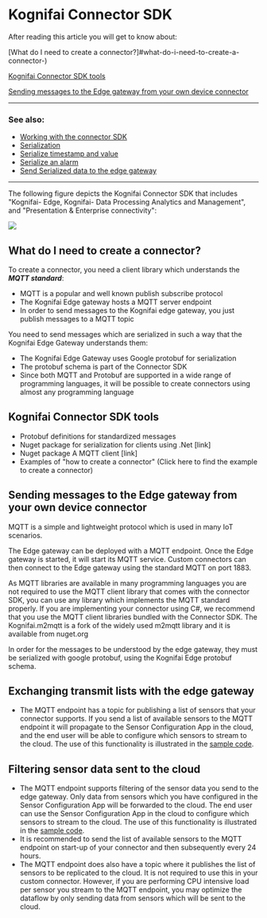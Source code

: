 # Kognifai Connector SDK

After reading this article you will get to know about:

[What do I need to create a connector?]#what-do-i-need-to-create-a-connector-)

[Kognifai Connector SDK tools](#kognifai-connector-sdk-tools)

[Sending messages to the Edge gateway from your own device connector](#sending-messages-to-the-edge-gateway-from-your-own-device-connector)


--------------------------------------------------------------------------------------------------------------------------
### See also:
- [Working with the connector SDK](Working%20with%20Connector%20SDK.md)
- [Serialization](Serialization.md)
- [Serialize timestamp and value](Serialize%20Timestamp%20and%20Value.md)
- [Serialize an alarm](Serialize%20an%20Alarm.md)
- [Send Serialized data to the edge gateway](Send%20Serialized%20data%20to%20the%20Edge%20Gateway.md)

--------------------------------------------------------------------------------------------------------------------------
The following figure depicts the Kognifai Connector SDK that includes "Kognifai-  Edge, Kognifai- Data Processing Analytics and Management",  and "Presentation & Enterprise connectivity":

![](https://github.com/kognifai/IoT_Documentation/blob/master/IoT_Images/PlatformRefArch.png?raw=true)

## What do I need to create a connector?

To create a connector, you need a client library which understands the **_MQTT standard_**:

- MQTT is a popular and well known publish subscribe protocol
- The Kognifai Edge gateway hosts a MQTT server endpoint
- In order to send messages to the Kognifai edge gateway, you just publish messages to a MQTT topic

You need to send messages which are serialized in such a way that the Kognifai Edge Gateway understands them:

- The Kognifai Edge Gateway uses Google protobuf for serialization
- The protobuf schema is part of the Connector SDK
- Since both MQTT and Protobuf are supported in a wide range of programming languages, it will be possible to create connectors using almost any programming language

## Kognifai Connector SDK tools
- Protobuf definitions for standardized messages
- Nuget package for serialization for clients using .Net [link]
- Nuget package A MQTT client [link]
- Examples of "how to create a connector" (Click here to find the example to create a connector)

## Sending messages to the Edge gateway from your own device connector

MQTT is a simple and lightweight protocol which is used in many IoT scenarios.

The Edge gateway can be deployed with a MQTT endpoint. Once the Edge gateway is started, it will start its MQTT service. Custom connectors can then connect to the Edge gateway using the standard MQTT on port 1883.

As MQTT libraries are available in many programming languages you are not required to use the MQTT client library that comes with the connector SDK, you can use any library which implements the MQTT standard properly. If you are implementing your connector using C#, we recommend that you use the MQTT client libraries bundled with the Connector SDK. The Kognifai.m2mqtt is a fork of the widely used m2mqtt library and it is available from nuget.org

In order for the messages to be understood by the edge gateway, they must be serialized with google protobuf, using the Kognifai Edge protobuf schema.

## Exchanging transmit lists with the edge gateway
- The MQTT endpoint has a topic for publishing a list of sensors that your connector supports. If you send a list of available sensors to the MQTT endpoint it will propagate to the Sensor Configuration App in the cloud, and the end user will be able to configure which sensors to stream to the cloud. The use of this functionality is illustrated in the [sample code](https://github.com/kognifai/IoT/blob/master/IoT%20Samples/M2MqttExampleClient.sln).

## Filtering sensor data sent to the cloud
- The MQTT endpoint supports filtering of the sensor data you send to the edge gateway. Only data from sensors which you have configured in the Sensor Configuration App will be forwarded to the cloud. The end user can use the Sensor Configuration App in the cloud to configure which sensors to stream to the cloud.
The use of this functionality is illustrated in the [sample code](https://github.com/kognifai/IoT/blob/master/IoT%20Samples/M2MqttExampleClient.sln).
- It is recommended to send the list of available sensors to the MQTT endpoint on start-up of your connector and then subsequently every 24 hours.
- The MQTT endpoint does also have a topic where it publishes the list of sensors to be replicated to the cloud. It is not required to use this in your custom connector. However, if you are performing CPU intensive load per sensor you stream to the MQTT endpoint, you may optimize the dataflow by only sending data from sensors which will be sent to the cloud.
